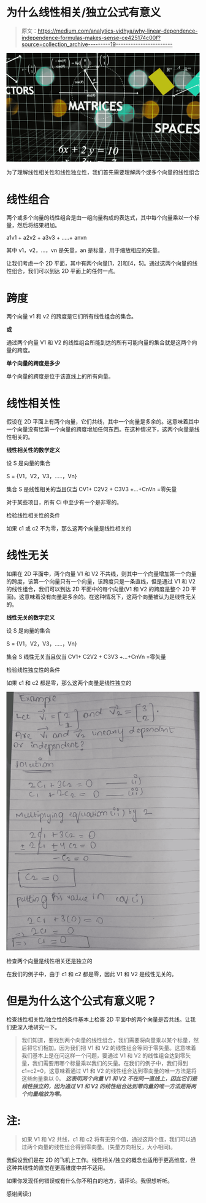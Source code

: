 # 为什么线性相关/独立公式有意义

> 原文：<https://medium.com/analytics-vidhya/why-linear-dependence-independence-formulas-makes-sense-ce425174c00f?source=collection_archive---------19----------------------->

![](img/dcb1238374105b562a1ea41e2fb0c706.png)

为了理解线性相关性和线性独立性，我们首先需要理解两个或多个向量的线性组合

# **线性组合**

两个或多个向量的线性组合是由一组向量构成的表达式，其中每个向量乘以一个标量，然后将结果相加。

a1v1 + a2v2 + a3v3 + …..+ anvn

其中 v1，v2，…，vn 是矢量，an 是标量，用于缩放相应的矢量。

让我们考虑一个 2D 平面，其中有两个向量[1，2]和[4，5]。通过这两个向量的线性组合，我们可以到达 2D 平面上的任何一点。

# **跨度**

两个向量 v1 和 v2 的跨度是它们所有线性组合的集合。

**或**

通过两个向量 V1 和 V2 的线性组合所能到达的所有可能向量的集合就是这两个向量的跨度。

**单个向量的跨度是多少**

单个向量的跨度是位于该直线上的所有向量。

# **线性相关性**

假设在 2D 平面上有两个向量，它们共线，其中一个向量是多余的。这意味着其中一个向量没有给第一个向量的跨度增加任何东西。在这种情况下，这两个向量是线性相关的。

**线性相关性的数学定义**

设 S 是向量的集合

S = {V1，V2，V3，…..，Vn}

集合 S 是线性相关的当且仅当 CV1+ C2V2 + C3V3 +…+CnVn =零矢量

对于某些项目，所有 Ci 中至少有一个是非零的。

检验线性相关性的条件

如果 c1 或 c2 不为零，那么这两个向量是线性相关的

# **线性无关**

如果在 2D 平面中，两个向量 V1 和 V2 不共线，则其中一个向量增加第一个向量的跨度，该第一个向量只有一个向量，该跨度只是一条直线，但是通过 V1 和 V2 的线性组合，我们可以到达 2D 平面中的每个向量(V1 和 V2 的跨度是整个 2D 平面)。这意味着没有向量是多余的。在这种情况下，这两个向量被认为是线性无关的。

**线性无关的数学定义**

设 S 是向量的集合

S = {V1，V2，V3，…..，Vn}

集合 S 线性无关当且仅当 CV1+ C2V2 + C3V3 +…+CnVn =零矢量

检验线性独立性的条件

如果 c1 和 c2 都是零，那么这两个向量是线性独立的

![](img/7031345b8f965fcf431c1ff1711b6f29.png)

检查两个向量是线性相关还是独立的

在我们的例子中，由于 c1 和 c2 都是零，因此 V1 和 V2 是线性无关的。

# **但是为什么这个公式有意义呢？**

检查线性相关性/独立性的条件基本上检查 2D 平面中的两个向量是否共线。让我们更深入地研究一下。

> 我们知道，要找到两个向量的线性组合，我们需要将向量乘以某个标量，然后将它们相加。因为我们把 V1 和 V2 的线性组合等同于零矢量。这意味着我们基本上是在问这样一个问题，要通过 V1 和 V2 的线性组合达到零矢量，我们需要用哪个标量乘以我们的矢量。在我们的例子中，我们得到 c1=c2=0，这意味着通过 V1 和 V2 的线性组合达到零向量的唯一方法是将这些向量乘以 0。 ***这表明两个向量 V1 和 V2 不在同一直线上，因此它们是线性独立的，因为通过 V1 和 V2 的线性组合达到零向量的唯一方法是将两个向量缩放为零。***

# **注:**

> 如果 V1 和 V2 共线，c1 和 c2 将有无穷个值，通过这两个值，我们可以通过两个向量的线性组合得到零向量。(矢量方向相反，大小相同)。

我假设我们是在 2D 的飞机上工作。线性相关/独立的概念也适用于更高维度，但这种共线性的直觉在更高维度中并不适用。

如果你发现任何错误或有什么你不明白的地方，请评论。我很想听听。

感谢阅读:)